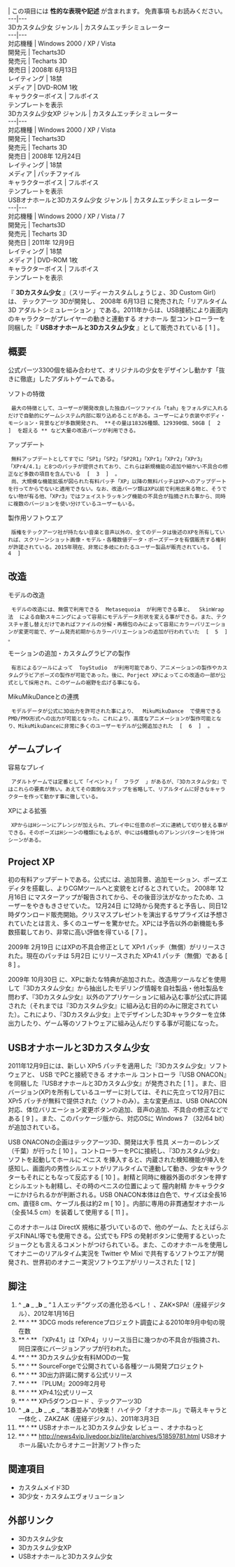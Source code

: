 |  この項目には **性的な表現や記述** が含まれます。  免責事項  もお読みください。  
---|---  
3Dカスタム少女  ジャンル  |  カスタムエッチシミュレーター   
---|---  
対応機種  |  Windows 2000  /  XP  /  Vista   
開発元  |  Techarts3D   
発売元  |  Techarts  3D   
発売日  |  2008年  6月13日   
レイティング  |  18禁   
メディア  |  DVD-ROM  1枚   
キャラクターボイス  |  フルボイス   
テンプレートを表示  
3Dカスタム少女XP  ジャンル  |  カスタムエッチシミュレーター   
---|---  
対応機種  |  Windows 2000  /  XP  /  Vista   
開発元  |  Techarts3D   
発売元  |  Techarts  3D   
発売日  |  2008年  12月24日   
レイティング  |  18禁   
メディア  |  パッチファイル   
キャラクターボイス  |  フルボイス   
テンプレートを表示  
USBオナホールと3Dカスタム少女  ジャンル  |  カスタムエッチシミュレーター   
---|---  
対応機種  |  Windows 2000  /  XP  /  Vista  /  7   
開発元  |  Techarts3D   
発売元  |  Techarts  3D   
発売日  |  2011年  12月9日   
レイティング  |  18禁   
メディア  |  DVD-ROM  1枚   
キャラクターボイス  |  フルボイス   
テンプレートを表示  
  
『 **3Dカスタム少女** 』（スリーディーカスタムしょうじょ、3D Custom Girl）は、  テックアーツ  3Dが開発し、  2008年
6月13日  に発売された「リアルタイム  3D  アダルトシミュレーション
」である。2011年からは、USB接続により画面内のキャラクターがプレイヤーの動きと連動する  オナホール  型コントローラーを同梱した『
**USBオナホールと3Dカスタム少女** 』として販売されている  [  1  ]  。

##  概要



公式パーツ3300個を組み合わせて、オリジナルの少女をデザインし動かす「抜きに徹底」したアダルトゲームである。

ソフトの特徴

     最大の特徴として、ユーザーが開発改良した独自パーツファイル「tah」をフォルダに入れるだけで自動的にゲームシステム内部に取り込めることがある。ユーザーにより衣装やボディ・モーション・背景などが多数開発され、 **その量は18326種類、129390個、50GB [  2  ]  を超える ** など大量の改造パーツが利用できる。 
アップデート

     無料アップデートとしてすでに「SP1」「SP2」「SP2R1」「XPr1」「XPr2」「XPr3」「XPr4/4.1」と8つのパッチが提供されており、これらは新規機能の追加や細かい不具合の修正など多数の項目を含んでいる  [  3  ]  。 
     尚、大規模な機能拡張が図られた有料パッチ「XP」以降の無料パッチはXPへのアップデートを行ってからでないと適用できない。なお、改造パーツ類はXP以前で利用出来る物と、そうでない物が有る他、「XPr3」ではフェイストラッキング機能の不具合が指摘された事から、同時に複数のバージョンを使い分けているユーザーもいる。 

製作用ソフトウエア

     版権をテックアーツ社が持たない音楽と音声以外の、全てのデータは後述のXPを所有していれば、スクリーンショット画像・モデル・各種数値データ・ポーズデータを有償販売する権利が許諾されている。2015年現在、非常に多岐にわたるユーザー製品が販売されている。  [  4  ] 

##  改造



モデルの改造

     モデルの改造には、無償で利用できる  Metasequoia  が利用できる事と、  SkinWrap法  による自動スキニングによって容易にモデルデータ形状を変える事ができる。また、テクスチャ差し替えだけであればファイルの分解・再梱包のみによって容易にカラーバリエーションが変更可能で、ゲーム発売初期からカラーバリエーションの追加が行われていた  [  5  ]  。 
モーションの追加・カスタムグラビアの製作

     有志によるツールによって  ToyStudio  が利用可能であり、アニメーションの製作やカスタムグラビアポーズの製作が可能であった。後に、Porject XPによってこの改造の一部が公式として採用され、このゲームの裾野を広げる事になる。 
MikuMikuDanceとの連携

     モデルデータが公式に3D出力を許可された事により、  MikuMikuDance  で使用できるPMD/PMX形式への出力が可能となった。これにより、高度なアニメーションが製作可能となり、MikuMikuDanceに非常に多くのユーザーモデルが公開追加された  [  6  ]  。 

##  ゲームプレイ



容易なプレイ

     アダルトゲームでは定番として「イベント」「  フラグ  」があるが、『3Dカスタム少女』ではこれらの要素が無い。あえてその面倒なステップを省略して、リアルタイムに好きなキャラクターを作って動かす事に徹している。 
XPによる拡張

     XPからはHシーンにアレンジが加えられ、プレイ中に任意のポーズに連続して切り替える事ができる。そのポーズはHシーンの種類にもよるが、中には6種類ものアレンジパターンを持つHシーンがある。 

##  Project XP



初の有料アップデートである。公式には、追加背景、追加モーション、ポーズエディタを搭載し、よりCGMツールへと変貌をとげるとされていた。  2008年
12月16日  にマスターアップが報告されてから、その後音沙汰がなかったため、ユーザーをやきもきさせていた。  12月24日
に12時から発売すると予告し、同日12時ダウンロード販売開始。クリスマスプレゼントを演出するサプライズは予想されていたとは言え、多くのユーザーを驚かせた。XPには予告以外の新機能も多数搭載しており、非常に高い評価を得ている
[  7  ]  。

2009年  2月19日  にはXPの不具合修正として XPr1 パッチ（無償）がリリースされた。現在のパッチは  5月2日  にリリースされた
XPr4.1 パッチ（無償）である  [  8  ]  。

2009年  10月30日
に、XPに新たな特典が追加された。改造用ツールなどを使用して『3Dカスタム少女』から抽出したモデリング情報を自社製品・他社製品を問わず、『3Dカスタム少女』以外のアプリケーションに組み込む事が公式に許諾された（それまでは『3Dカスタム少女』に組み込む目的のみに限定されていた）。これにより、『3Dカスタム少女』上でデザインした3Dキャラクターを立体出力したり、ゲーム等のソフトウェアに組み込んだりする事が可能になった。

##  USBオナホールと3Dカスタム少女



2011年12月9日には、新しい XPr5 パッチを適用した『3Dカスタム少女』ソフトウェアと、  USB  でPCと接続できる  オナホール
コントローラ『USB ONACON』を同梱した『USBオナホールと3Dカスタム少女』が発売された  [  1  ]
。また、旧バージョン(XP)を所有しているユーザーに対しては、それに先立って12月7日に XPr5
パッチが無料で提供された（ソフトのみ）。主な変更点は、USB ONACON対応、体位バリエーション変更ボタンの追加、音声の追加、不具合の修正などである  [
9  ]  。また、このパッケージ版から、対応OSに  Windows 7  （32/64 bit）が追加されている。

USB ONACONの企画はテックアーツ3D、開発は大手  性具  メーカーのレンズ（千葉）が行った  [  10  ]
。コントローラーをPCに接続し、『3Dカスタム少女』ソフトを起動してホールに  ペニス
を挿入すると、内蔵された検知機能が挿入を感知し、画面内の男性シルエットがリアルタイムで連動して動き、少女キャラクターもそれにともなって反応する  [  10
]  。射精と同時に機器外面のボタンを押すとシルエットも射精し、その時のペニスの位置によって  膣内射精  かキャラクターにかけられるかが判断される。USB
ONACON本体は白色で、サイズは全長16 cm、直径8 cm、ケーブル長は約2 m  [  10  ]  。内部に専用の非貫通型オナホール（全長14.5
cm）を装着して使用する  [  11  ]  。

このオナホールは  DirectX  規格に基づいているので、他のゲーム、たとえばらぶデスFINAL!等でも使用できる。公式でも  FPS
の発射ボタンに使用するといったジョークとも言えるコメントがつけられている。また、このオナホールを使用してオナニーのリアルタイム実況を  Twitter  や
Mixi  で共有するソフトウエアが開発され、世界初のオナニー実況ソフトウエアがリリースされた  [  12  ]

##  脚注



  1. ^  _**a** _ _**b** _ “１人エッチ”グッズの進化恐るべし！  、ZAK×SPA!（産経デジタル）、2012年1月16日 
  2. ** ^  ** 3DCG mods referenceプロジェクト調査による2010年9月中旬の現在数 
  3. ** ^  ** 「XPr4.1」は「XPr4」リリース当日に幾つかの不具合が指摘され、同日深夜にバージョンアップが行われた。 
  4. ** ^  ** 3Dカスタム少女有料MODの一覧 
  5. ** ^  ** SourceForgeで公開されている各種ツール開発プロジェクト 
  6. ** ^  ** 3D出力許諾に関する公式リリース 
  7. ** ^  ** 『PLUM』2009年2月号 
  8. ** ^  ** XPr4.1公式リリース 
  9. ** ^  ** XPr5ダウンロード  、テックアーツ3D 
  10. ^  _**a** _ _**b** _ _**c** _ “本番並み”の快楽！ ハイテク「オナホール」で萌えキャラと一体化  、ZAKZAK（産経デジタル）、2011年3月3日 
  11. ** ^  ** USBオナホールと3Dカスタム少女 レビュー  、オナホねっと 
  12. ** ^  ** http://news4vip.livedoor.biz/lite/archives/51859781.html  USBオナホール届いたからオナニー計測ソフト作った 

##  関連項目



  * カスタムメイド3D 
  * 3D少女・カスタムエヴォリューション 

##  外部リンク



  * 3Dカスタム少女 
  * 3Dカスタム少女XP 
  * USBオナホールと3Dカスタム少女 

